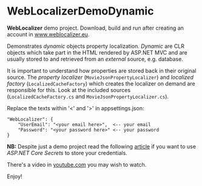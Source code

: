 # WebLocalizerDemoDynamic

**WebLocalizer** demo project. Download, build and run after creating an account in www.weblocalizer.eu. 

Demonstrates *dynamic* objects property localization. *Dynamic* are CLR objects which take part in the HTML rendered by ASP.NET MVC and are usually stored to and retrieved from an *external* source, e.g. database.

It is important to understand how properties are stored back in their original source. The *property localizer* (```MovieJsonPropertyLocalizer```) and *localized factory* (```LocalizedCacheFactory```) which creates the localizer on demand are responsible for this. Look at the included sources (```LocalizedCacheFactory.cs``` and ```MovieJsonPropertyLocalizer.cs```).

Replace the texts within '<' and '>' in appsettings.json:

    "WebLocalizer": {
        "UserEmail": "<your email here>",  <-- your email
        "Password": "<your password here>" <-- your password
    }
 
**NB:** Despite just a demo project read the following <a target="_blank" href="https://docs.microsoft.com/en-us/aspnet/core/security/app-secrets?view=aspnetcore-6.0&tabs=windows">article</a> if you want to use *ASP.NET Core Secrets* to store your credentials. 

There's a video in <a target="_blank" href="https://www.youtube.com/watch?v=RFJMKX8FULM">youtube.com</a> you may wish to watch.

Enjoy!
